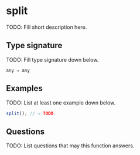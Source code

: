 # split

TODO: Fill short description here.

## Type signature

TODO: Fill type signature down below.

```
any ⇒ any
```

## Examples

TODO: List at least one example down below.

```javascript
split(); // ⇒ TODO
```

## Questions

TODO: List questions that may this function answers.
